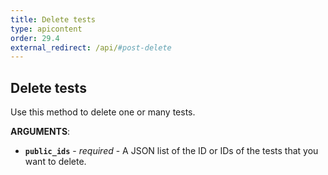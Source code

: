 ```yaml
---
title: Delete tests
type: apicontent
order: 29.4
external_redirect: /api/#post-delete
---
```


## Delete tests

Use this method to delete one or many tests.


**ARGUMENTS**:


*   **`public_ids`** - _required_ - A JSON list of the ID or IDs of the tests that you want to delete.
